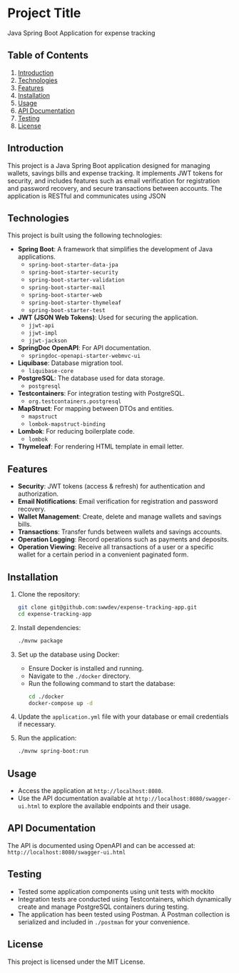 # Project Title

Java Spring Boot Application for expense tracking


## Table of Contents
1. [Introduction](#introduction)
2. [Technologies](#technologies)
3. [Features](#features)
4. [Installation](#installation)
5. [Usage](#usage)
6. [API Documentation](#api-documentation)
7. [Testing](#testing)
8. [License](#license)


## Introduction
This project is a Java Spring Boot application designed for managing wallets, savings bills and expense tracking.
It implements JWT tokens for security, and includes features such as email verification for registration and password recovery,
and secure transactions between accounts. The application is RESTful and communicates using JSON


## Technologies
This project is built using the following technologies:

- **Spring Boot**: A framework that simplifies the development of Java applications.
    - `spring-boot-starter-data-jpa`
    - `spring-boot-starter-security`
    - `spring-boot-starter-validation`
    - `spring-boot-starter-mail`
    - `spring-boot-starter-web`
    - `spring-boot-starter-thymeleaf`
    - `spring-boot-starter-test`
- **JWT (JSON Web Tokens)**: Used for securing the application.
    - `jjwt-api`
    - `jjwt-impl`
    - `jjwt-jackson`
- **SpringDoc OpenAPI**: For API documentation.
    - `springdoc-openapi-starter-webmvc-ui`
- **Liquibase**: Database migration tool.
    - `liquibase-core`
- **PostgreSQL**: The database used for data storage.
    - `postgresql`
- **Testcontainers**: For integration testing with PostgreSQL.
    - `org.testcontainers.postgresql`
- **MapStruct**: For mapping between DTOs and entities.
    - `mapstruct`
    - `lombok-mapstruct-binding`
- **Lombok**: For reducing boilerplate code.
    - `lombok`
- **Thymeleaf**: For rendering HTML template in email letter.

## Features
- **Security**: JWT tokens (access & refresh) for authentication and authorization.
- **Email Notifications**: Email verification for registration and password recovery.
- **Wallet Management**: Create, delete and manage wallets and savings bills.
- **Transactions**: Transfer funds between wallets and savings accounts.
- **Operation Logging**: Record operations such as payments and deposits.
- **Operation Viewing**: Receive all transactions of a user or a specific wallet for a certain period in a convenient paginated form.

## Installation
1. Clone the repository:
    ```sh
    git clone git@github.com:swwdev/expense-tracking-app.git
    cd expense-tracking-app
    ```

2. Install dependencies:
    ```sh
    ./mvnw package
    ```

3. Set up the database using Docker:
    - Ensure Docker is installed and running.
    - Navigate to the `./docker` directory.
    - Run the following command to start the database:
        ```sh
        cd ./docker
        docker-compose up -d
        ```

4. Update the `application.yml` file with your database or email credentials if necessary.

5. Run the application:
    ```sh
    ./mvnw spring-boot:run
    ```

## Usage
- Access the application at `http://localhost:8080`.
- Use the API documentation available at `http://localhost:8080/swagger-ui.html` to explore the available endpoints and their usage.

## API Documentation
The API is documented using OpenAPI and can be accessed at:
`http://localhost:8080/swagger-ui.html`

## Testing
- Tested some application components using unit tests with mockito
- Integration tests are conducted using Testcontainers, which dynamically create and manage PostgreSQL containers during testing.
- The application has been tested using Postman. A Postman collection is serialized and included in `./postman` for your convenience.

## License
This project is licensed under the MIT License.